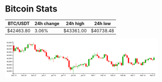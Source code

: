 # Bitcoin Stats

BTC/USDT|24h change|24h high|24h low|
|---|---|---|---|
|$42463.80|3.06%|$43361.00|$40738.48|

<img src="./chart.svg">
